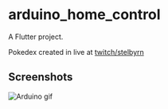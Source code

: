 # arduino_home_control

A Flutter project.

Pokedex created in live at [twitch/stelbyrn](https://www.twitch.tv/stelbyrn)

## Screenshots

![Arduino gif](screenshots/arduino.gif)
